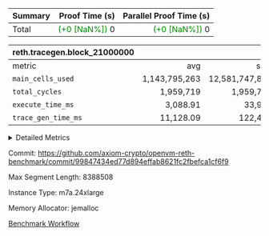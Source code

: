 | Summary | Proof Time (s) | Parallel Proof Time (s) |
|:---|---:|---:|
| Total | <span style='color: green'>(+0 [NaN%])</span> 0 | <span style='color: green'>(+0 [NaN%])</span> 0 |


| reth.tracegen.block_21000000 |||||
|:---|---:|---:|---:|---:|
|metric|avg|sum|max|min|
| `main_cells_used     ` |  1,143,795,263 |  12,581,747,893 |  1,923,780,753 |  289,544,688 |
| `total_cycles        ` |  1,959,719 |  1,959,719 |  1,959,719 |  1,959,719 |
| `execute_time_ms     ` |  3,088.91 |  33,978 |  6,285 |  275 |
| `trace_gen_time_ms   ` |  11,128.09 |  122,409 |  14,044 |  3,053 |



<details>
<summary>Detailed Metrics</summary>

| group | block_number | segment | trace_gen_time_ms | total_cycles | main_cells_used | execute_time_ms |
| --- | --- | --- | --- | --- | --- | --- |
| reth.tracegen.block_21000000 | 21000000 | 0 | 11,535 |  | 988,887,686 | 3,024 | 
| reth.tracegen.block_21000000 | 21000000 | 1 | 11,657 |  | 985,969,590 | 2,844 | 
| reth.tracegen.block_21000000 | 21000000 | 10 | 3,053 | 1,959,719 | 289,544,688 | 275 | 
| reth.tracegen.block_21000000 | 21000000 | 2 | 11,224 |  | 986,792,061 | 3,063 | 
| reth.tracegen.block_21000000 | 21000000 | 3 | 5,734 |  | 1,427,874,527 | 879 | 
| reth.tracegen.block_21000000 | 21000000 | 4 | 13,173 |  | 1,355,336,338 | 6,285 | 
| reth.tracegen.block_21000000 | 21000000 | 5 | 13,089 |  | 1,089,510,035 | 3,364 | 
| reth.tracegen.block_21000000 | 21000000 | 6 | 14,044 |  | 1,149,348,390 | 3,894 | 
| reth.tracegen.block_21000000 | 21000000 | 7 | 13,546 |  | 1,107,950,318 | 3,777 | 
| reth.tracegen.block_21000000 | 21000000 | 8 | 13,809 |  | 1,276,753,507 | 3,741 | 
| reth.tracegen.block_21000000 | 21000000 | 9 | 11,545 |  | 1,923,780,753 | 2,832 | 

</details>


Commit: https://github.com/axiom-crypto/openvm-reth-benchmark/commit/99847434ed77d894effab8621fc2fbefca1cf6f9

Max Segment Length: 8388508

Instance Type: m7a.24xlarge

Memory Allocator: jemalloc

[Benchmark Workflow](https://github.com/axiom-crypto/openvm-reth-benchmark/actions/runs/13190825040)
